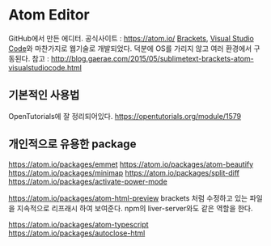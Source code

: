 # Atom Editor

GitHub에서 만든 에디터.
공식사이트 : https://atom.io/
[Brackets](http://www.brackets.io), [Visual Studio Code](https://www.visualstudio.com/products/code-vs)와 마찬가지로 웹기술로 개발되었다.
덕분에 OS를 가리지 않고 여러 환경에서 구동된다.
참고 : http://blog.gaerae.com/2015/05/sublimetext-brackets-atom-visualstudiocode.html

## 기본적인 사용법
OpenTutorials에 잘 정리되어있다.
https://opentutorials.org/module/1579

## 개인적으로 유용한 package
https://atom.io/packages/emmet
https://atom.io/packages/atom-beautify
https://atom.io/packages/minimap
https://atom.io/packages/split-diff
https://atom.io/packages/activate-power-mode

https://atom.io/packages/atom-html-preview
brackets 처럼 수정하고 있는 파일을 지속적으로 리프래시 하여 보여준다.
npm의 liver-server와도 같은 역할을 한다.

https://atom.io/packages/atom-typescript
https://atom.io/packages/autoclose-html
